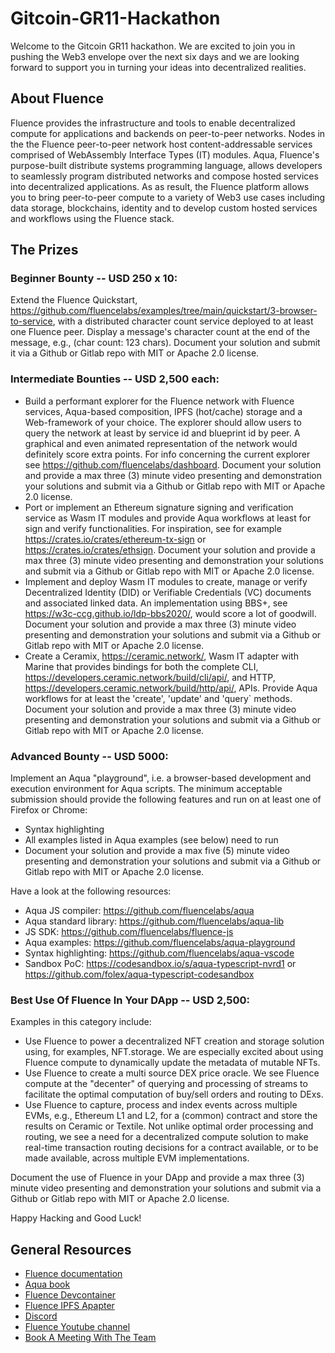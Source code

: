 # Gitcoin-GR11-Hackathon

Welcome to the Gitcoin GR11 hackathon. We are excited to join you in pushing the Web3 envelope over the next six days and we are looking forward to support you in turning your ideas into decentralized realities.

## About Fluence

Fluence provides the infrastructure and tools to enable decentralized compute for applications and backends on peer-to-peer networks. Nodes in the the Fluence peer-to-peer network host content-addressable services comprised of WebAssembly Interface Types (IT) modules. Aqua, Fluence's purpose-built distribute systems programming language, allows developers to seamlessly program distributed networks and compose hosted services into decentralized applications. As as result, the Fluence platform allows you to bring peer-to-peer compute to a variety of Web3 use cases including data storage, blockchains, identity and to develop custom hosted services and workflows using the Fluence stack.

## The Prizes

### Beginner Bounty -- USD 250 x 10:
Extend the Fluence Quickstart, https://github.com/fluencelabs/examples/tree/main/quickstart/3-browser-to-service, with a distributed character count service deployed to at least one Fluence peer. Display a message's character count at the end of the message, e.g., (char count: 123 chars). Document your solution and submit it via a Github or Gitlab repo with MIT or Apache 2.0 license.

### Intermediate Bounties -- USD 2,500 each:
* Build a performant explorer for the Fluence network with Fluence services, Aqua-based composition, IPFS (hot/cache) storage and a Web-framework of your choice. The explorer should allow users to query the network at least by service id and  blueprint id by peer. A graphical and even animated representation of the network would definitely score extra points. For info concerning the current explorer see https://github.com/fluencelabs/dashboard. Document your solution and provide a max three (3) minute video presenting and demonstration your solutions and submit via a Github or Gitlab repo with MIT or Apache 2.0 license.
* Port or implement an Ethereum signature signing and verification service as Wasm IT modules  and provide Aqua  workflows at least for sign and verify functionalities. For inspiration, see for example https://crates.io/crates/ethereum-tx-sign or https://crates.io/crates/ethsign. Document your solution and provide a max three (3) minute video presenting and demonstration your solutions and submit via a Github or Gitlab repo with MIT or Apache 2.0 license.
* Implement and deploy Wasm IT modules to create, manage or verify Decentralized Identity (DID) or Verifiable Credentials (VC) documents and associated linked data. An implementation using BBS+, see https://w3c-ccg.github.io/ldp-bbs2020/, would score a lot of goodwill. Document your solution and provide a max three (3) minute video presenting and demonstration your solutions and submit via a Github or Gitlab repo with MIT or Apache 2.0 license.
* Create a Ceramix, https://ceramic.network/, Wasm IT adapter with Marine that provides bindings for both the complete CLI, https://developers.ceramic.network/build/cli/api/, and HTTP, https://developers.ceramic.network/build/http/api/,  APIs. Provide Aqua workflows for at least the 'create', 'update' and 'query` methods. Document your solution and provide a max three (3) minute video presenting and demonstration your solutions and submit via a Github or Gitlab repo with MIT or Apache 2.0 license.

### Advanced Bounty -- USD 5000:
Implement an Aqua "playground", i.e. a browser-based development and execution environment for Aqua scripts.
The minimum acceptable submission should provide the following features and run on at least one of Firefox or Chrome:
* Syntax highlighting
* All examples listed in Aqua examples (see below) need to run
* Document your solution and provide a max five (5) minute video presenting and demonstration your solutions and submit via a Github or Gitlab repo with MIT or Apache 2.0 license.

Have a look at the following resources:
* Aqua JS compiler: https://github.com/fluencelabs/aqua
* Aqua standard library: https://github.com/fluencelabs/aqua-lib
* JS SDK: https://github.com/fluencelabs/fluence-js
* Aqua examples: https://github.com/fluencelabs/aqua-playground
* Syntax highlighting: https://github.com/fluencelabs/aqua-vscode
* Sandbox PoC: https://codesandbox.io/s/aqua-typescript-nvrd1 or https://github.com/folex/aqua-typescript-codesandbox

### Best Use Of Fluence In Your DApp -- USD 2,500:
Examples in this category include:
* Use Fluence to power a decentralized NFT creation and storage solution using, for examples, NFT.storage. We are especially excited about using Fluence compute to dynamically update the metadata of mutable NFTs.
* Use Fluence to create a multi source DEX price oracle. We see Fluence compute at the "decenter" of querying and processing of streams to facilitate the optimal computation of buy/sell orders and routing to DExs.
* Use Fluence to capture, process and index events across multiple EVMs, e.g., Ethereum L1 and L2, for a (common) contract and store the results on Ceramic or Textile. Not unlike optimal order processing and routing, we see a need for a decentralized compute solution to make real-time transaction routing decisions for a contract available, or to be made available, across multiple EVM implementations.

Document the use of Fluence in your DApp and provide a max three (3) minute video presenting and demonstration your solutions and submit via a Github or Gitlab repo with MIT or Apache 2.0 license.


Happy Hacking and Good Luck!

## General Resources

* [Fluence documentation](https://doc.fluence.dev/docs/)
* [Aqua book](https://doc.fluence.dev/aqua-book/)
* [Fluence Devcontainer](https://github.com/fluencelabs/devcontainer)
* [Fluence IPFS Apapter](https://github.com/fluencelabs/aqua-ipfs)
* [Discord](https://fluence.chat)
* [Fluence Youtube channel](https://www.youtube.com/channel/UC3b5eFyKRFlEMwSJ1BTjpbw)
* [Book A Meeting With The Team](https://calendly.com/fluencehack/)
